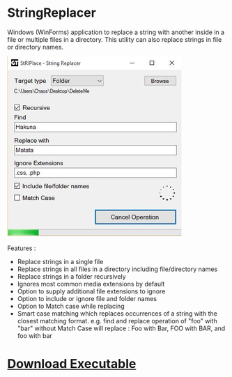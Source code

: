 # StringReplacer
Windows (WinForms) application to replace a string with another inside in a file or multiple files in a directory. This utility can also replace strings in file or directory names.

<img src="https://github.com/chaosifier/StringReplacer/blob/master/StringReplacer/StringReplacerSnapshot.JPG" alt="App Screenshot"/>

Features :
- Replace strings in a single file
- Replace strings in all files in a directory including file/directory names
- Replace strings in a folder recursively
- Ignores most common media extensions by default
- Option to supply additional file extensions to ignore
- Option to include or ignore file and folder names
- Option to Match case while replacing
- Smart case matching which replaces occurrences of a string with the closest matching format.
  e.g. find and replace operation of "foo" with "bar" without Match Case will replace :
  Foo with Bar,
  FOO with BAR, and
  foo with bar  
  

<a href="https://github.com/chaosifier/StringReplacer/raw/master/StringReplacer/bin/Release/StringReplacer.exe"><h1>Download Executable</h1></a>
